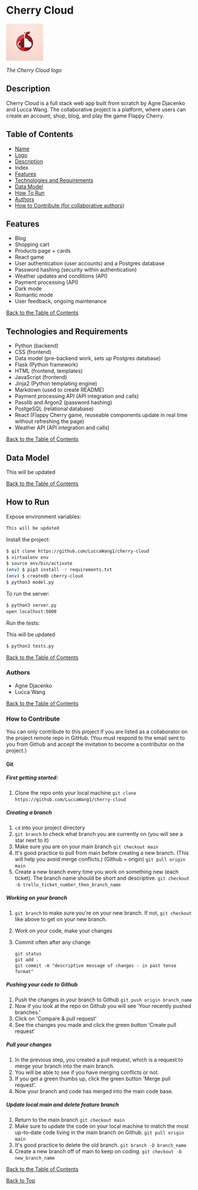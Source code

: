<a name="top"></a>

# Cherry Cloud

<img src="/frontend/public/images/cherry.webp" width="100" height="100">

*The Cherry Cloud logo*

<a name="desc"></a>

## Description

Cherry Cloud is a full stack web app built from scratch by Agne Djacenko and Lucca Wang. The collaborative project is a platform, where users can create an account, shop, blog, and play the game Flappy Cherry.  

<a name="index"></a>

## Table of Contents 

- [Name](#top)
- [Logo](#top) 
- [Description](#desc)
- Index
- [Features](#features)
- [Technologies and Requirements](#tech)
- [Data Model](#model) 
- [How To Run](#run)
- [Authors](#authors)
- [How to Contribute (for collaborative authors)](#contribute)

<a name="features"></a>

## Features

- Blog
- Shopping cart
- Products page + cards
- React game
- User authentication (user accounts) and a Postgres database 
- Password hashing (security within authentication)
- Weather updates and conditions (API)
- Payment processing (API)
- Dark mode
- Romantic mode
- User feedback, ongoing maintenance

[Back to the Table of Contents](#index) 

<a name="tech"></a>

## Technologies and Requirements

- Python (backend)
- CSS (frontend)
- Data model (pre-backend work, sets up Postgres database)
- Flask (Python framework)
- HTML (frontend, templates)
- JavaScript (frontend)
- Jinja2 (Python templating engine)
- Markdown (used to create README)
- Payment processing API (API integration and calls)
- Passlib and Argon2 (password hashing)
- PostgeSQL (relational database)
- React (Flappy Cherry game, reuseable components update in real time without refreshing the page)
- Weather API (API integration and calls)

[Back to the Table of Contents](#index) 

<a name="model"></a>

## Data Model 

This will be updated 

[Back to the Table of Contents](#index) 
<a name="run"></a>

## How to Run

Expose environment variables:

```bash
This will be updated 
```

Install the project:

```bash
$ git clone https://github.com/LuccaWang1/cherry-cloud
$ virtualenv env
$ source env/bin/activate
(env) $ pip3 install -r requirements.txt
(env) $ createdb cherry-cloud
$ python3 model.py
```

To run the server:

```bash
$ python3 server.py
open localhost:5000
```

Run the tests:

This will be updated

```bash
$ python3 tests.py
```

[Back to the Table of Contents](#index) 

<a name="authors"></a>

### Authors 

- Agne Djacenko
- Lucca Wang

[Back to the Table of Contents](#index) 

<a name="contribute"></a>

### How to Contribute 

You can only contribute to this project if you are listed as a collaborator on the project remote repo in GitHub. (You must respond to the email sent to you from Github and accept the invitation to become a contributor on the project.)

#### Git 

##### First getting started: 
1. Clone the repo onto your local machine 
    `git clone https://github.com/LuccaWang1/cherry-cloud`

##### Creating a branch
1. `cd` into your project directory
2. `git branch` to check what branch you are currently on (you will see a star next to it)
3. Make sure you are on your main branch 
    `git checkout main`
4. It's good practice to pull from main before creating a new branch. (This will help you avoid merge conflicts.) (Github = origin)
    `git pull origin main`
5. Create a new branch every time you work on something new (each ticket). The branch name should be short and descriptive.
    `git checkout -b trello_ticket_number_then_branch_name`

##### Working on your branch 
1. `git branch` to make sure you're on your new branch. If not, `git checkout` like above to get on your new branch. 
2. Work on your code, make your changes 
3. Commit often after any change

    ```
    git status
    git add . 
    git commit -m "descriptive message of changes - in past tense format"
    ```

##### Pushing your code to Github
1. Push the changes in your branch to Github 
    `git push origin branch_name`
2. Now if you look at the repo on Github you will see 'Your recently pushed branches.'
3. Click on 'Compare & pull request'
4. See the changes you made and click the green button 'Create pull request'

##### Pull your changes
1. In the previous step, you created a pull request, which is a request to merge your branch into the main branch.
2. You will be able to see if you have merging conflicts or not.
3. If you get a green thumbs up, click the green button 'Merge pull request'.
4. Now your branch and code has merged into the main code base.

##### Update local main and delete feature branch
1. Return to the main branch 
    `git checkout main`
2. Make sure to update the code on your local machine to match the most up-to-date code living in the main branch on Github.
    `git pull origin main`
3. It's good practice to delete the old branch.
    `git branch -D branch_name`
4. Create a new branch off of main to keep on coding. 
    `git checkout -b new_branch_name`

[Back to the Table of Contents](#index) 

[Back to Top](#top) 